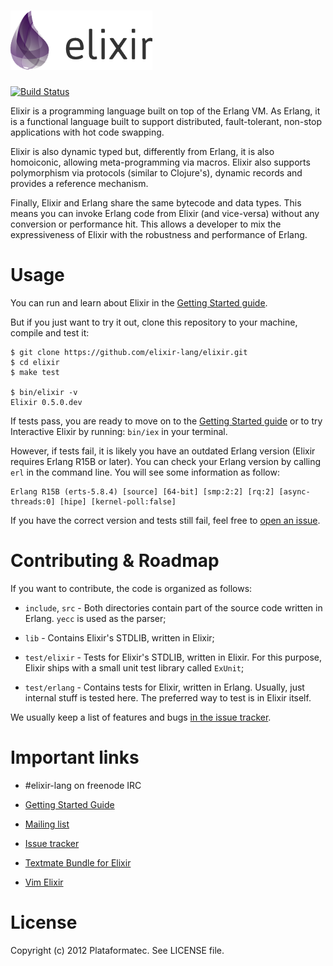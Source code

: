 ![Elixir](https://github.com/elixir-lang/elixir/raw/master/logo.png)
=========
[![Build Status](https://secure.travis-ci.org/elixir-lang/elixir.png?branch=master "Build Status")](http://travis-ci.org/elixir-lang/elixir)

Elixir is a programming language built on top of the Erlang VM. As Erlang, it is a functional language built to support distributed, fault-tolerant, non-stop applications with hot code swapping.

Elixir is also dynamic typed but, differently from Erlang, it is also homoiconic, allowing meta-programming via macros. Elixir also supports polymorphism via protocols (similar to Clojure's), dynamic records and provides a reference mechanism.

Finally, Elixir and Erlang share the same bytecode and data types. This means you can invoke Erlang code from Elixir (and vice-versa) without any conversion or performance hit. This allows a developer to mix the expressiveness of Elixir with the robustness and performance of Erlang.

# Usage

You can run and learn about Elixir in the [Getting Started guide][1].

But if you just want to try it out, clone this repository to your machine, compile and test it:

    $ git clone https://github.com/elixir-lang/elixir.git
    $ cd elixir
    $ make test

    $ bin/elixir -v
    Elixir 0.5.0.dev

If tests pass, you are ready to move on to the [Getting Started guide][1] or to try Interactive Elixir by running: `bin/iex` in your terminal.

However, if tests fail, it is likely you have an outdated Erlang version (Elixir requires Erlang R15B or later). You can check your Erlang version by calling `erl` in the command line. You will see some information as follow:

    Erlang R15B (erts-5.8.4) [source] [64-bit] [smp:2:2] [rq:2] [async-threads:0] [hipe] [kernel-poll:false]

If you have the correct version and tests still fail, feel free to [open an issue][2].

# Contributing & Roadmap

If you want to contribute, the code is organized as follows:

* `include`, `src` - Both directories contain part of the source code written in Erlang. `yecc` is used as the parser;

* `lib` - Contains Elixir's STDLIB, written in Elixir;

* `test/elixir` - Tests for Elixir's STDLIB, written in Elixir. For this purpose, Elixir ships with a small unit test library called `ExUnit`;

* `test/erlang` - Contains tests for Elixir, written in Erlang. Usually, just internal stuff is tested here. The preferred way to test is in Elixir itself.

We usually keep a list of features and bugs [in the issue tracker][2].

# Important links

* #elixir-lang on freenode IRC
* [Getting Started Guide][1]
* [Mailing list](http://groups.google.com/group/elixir-lang-core)
* [Issue tracker][2]
* [Textmate Bundle for Elixir](https://github.com/elixir-lang/elixir-tmbundle)
* [Vim Elixir](https://github.com/elixir-lang/vim-elixir)

  [1]: http://elixir-lang.org/getting_started/1.html
  [2]: https://github.com/elixir-lang/elixir/issues

# License

Copyright (c) 2012 Plataformatec. See LICENSE file.
